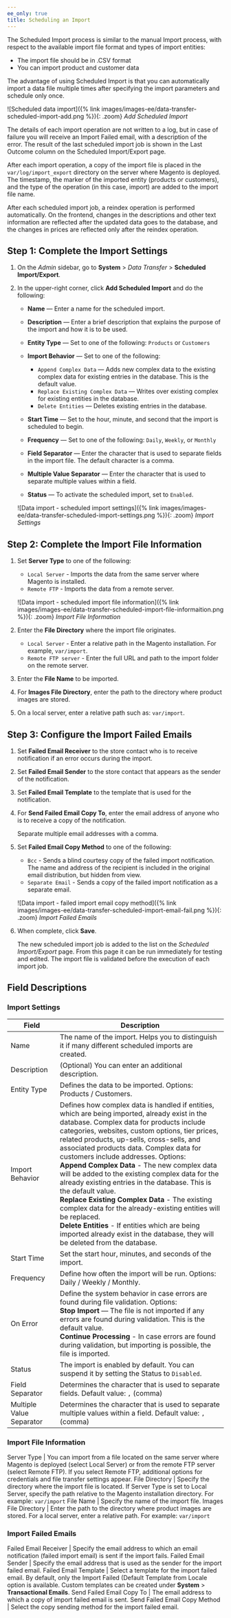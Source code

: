 ```yaml
---
ee_only: true
title: Scheduling an Import
---
```


The Scheduled Import process is similar to the manual Import process, with respect to the available import file format and types of import entities:

- The import file should be in .CSV format
- You can import product and customer data

The advantage of using Scheduled Import is that you can automatically import a data file multiple times after specifying the import parameters and schedule only once.

![Scheduled data import]({% link images/images-ee/data-transfer-scheduled-import-add.png %}){: .zoom}
_Add Scheduled Import_

The details of each import operation are not written to a log, but in case of failure you will receive an Import Failed email, with a description of the error. The result of the last scheduled import job is shown in the Last Outcome column on the Scheduled Import/Export page.

After each import operation, a copy of the import file is placed in the `var/log/import_export` directory on the server where Magento is deployed. The timestamp, the marker of the imported entity (products or customers), and the type of the operation (in this case, import) are added to the import file name.

After each scheduled import job, a reindex operation is performed automatically. On the frontend, changes in the descriptions and other text information are reflected after the updated data goes to the database, and the changes in prices are reflected only after the reindex operation.

## Step 1: Complete the Import Settings

1. On the _Admin_ sidebar, go to **System** > _Data Transfer_ > **Scheduled Import/Export**.

1. In the upper-right corner, click **Add Scheduled Import** and do the following:

    - **Name** — Enter a name for the scheduled import.

    - **Description** — Enter a brief description that explains the purpose of the import and how it is to be used.

    - **Entity Type** — Set to one of the following: `Products` or `Customers`

    - **Import Behavior** — Set to one of the following:

        - `Append Complex Data` — Adds new complex data to the existing complex data for existing entries in the database. This is the default value.
        - `Replace Existing Complex Data` — Writes over existing complex for existing entities in the database.
        - `Delete Entities` — Deletes existing entries in the database.

    - **Start Time** — Set to the hour, minute, and second that the import is scheduled to begin.

    - **Frequency** — Set to one of the following: `Daily`, `Weekly`, or `Monthly`

    - **Field Separator** — Enter the character that is used to separate fields in the import file. The default character is a comma.

    - **Multiple Value Separator** — Enter the character that is used to separate multiple values within a field.

    - **Status** — To activate the scheduled import, set to `Enabled`.

    ![Data import - scheduled import settings]({% link images/images-ee/data-transfer-scheduled-import-settings.png %}){: .zoom}
    _Import Settings_

## Step 2: Complete the Import File Information

1. Set **Server Type** to one of the following:

    - `Local Server` - Imports the data from the same server where Magento is installed.
    - `Remote FTP` - Imports the data from a remote server.

    ![Data import - scheduled import file information]({% link images/images-ee/data-transfer-scheduled-import-file-informaition.png %}){: .zoom}
    _Import File Information_

1. Enter the **File Directory** where the import file originates.

    - `Local Server` - Enter a relative path in the Magento installation. For example, `var/import`.
    - `Remote FTP server` - Enter the full URL and path to the import folder on the remote server.

1. Enter the **File Name** to be imported.

1. For **Images File Directory**, enter the path to the directory where product images are stored.

1. On a local server, enter a relative path such as: `var/import`.

## Step 3: Configure the Import Failed Emails

1. Set **Failed Email Receiver** to the store contact who is to receive notification if an error occurs during the import.

1. Set **Failed Email Sender** to the store contact that appears as the sender of the notification.

1. Set **Failed Email Template** to the template that is used for the notification.

1. For **Send Failed Email Copy To**, enter the email address of anyone who is to receive a copy of the notification.

   Separate multiple email addresses with a comma.

1. Set **Failed Email Copy Method** to one of the following:

    - `Bcc` - Sends a blind courtesy copy of the failed import notification. The name and address of the recipient is included in the original email distribution, but hidden from view.
    - `Separate Email` - Sends a copy of the failed import notification as a separate email.

    ![Data import - failed import email copy method]({% link images/images-ee/data-transfer-scheduled-import-email-fail.png %}){: .zoom}
    _Import Failed Emails_

1. When complete, click **Save**.

    The new scheduled import job is added to the list on the _Scheduled Import/Export_ page. From this page it can be run immediately for testing and edited. The import file is validated before the execution of each import job.

## Field Descriptions

### Import Settings

Field | Description
----- | -----------
Name | The name of the import. Helps you to distinguish it if many different scheduled imports are created.
Description | (Optional) You can enter an additional description.
Entity Type | Defines the data to be imported. Options: Products / Customers.
Import Behavior | Defines how complex data is handled if entities, which are being imported, already exist in the database. Complex data for products include categories, websites, custom options, tier prices, related products, up-sells, cross-sells, and associated products data. Complex data for customers include addresses. Options:<br>**Append Complex Data** - The new complex data will be added to the existing complex data for the already existing entries in the database. This is the default value.<br>**Replace Existing Complex Data** - The existing complex data for the already-existing entities will be replaced.<br>**Delete Entities** - If entities which are being imported already exist in the database, they will be deleted from the database.
Start Time | Set the start hour, minutes, and seconds of the import.
Frequency | Define how often the import will be run. Options: Daily / Weekly / Monthly.
On Error | Define the system behavior in case errors are found during file validation. Options:<br>**Stop Import** — The file is not imported if any errors are found during validation. This is the default value.<br>**Continue Processing** - In case errors are found during validation, but importing is possible, the file is imported.
Status | The import is enabled by default. You can suspend it by setting the Status to `Disabled`.
Field Separator | Determines the character that is used to separate fields. Default value: `,` (comma)
Multiple Value Separator| Determines the character that is used to separate multiple values within a field. Default value: `,` (comma)

### Import File Information

Server Type | You can import from a file located on the same server where Magento is deployed (select Local Server) or from the remote FTP server (select Remote FTP). If you select Remote FTP, additional options for credentials and file transfer settings appear.
File Directory | Specify the directory where the import file is located. If Server Type is set to Local Server, specify the path relative to the Magento installation directory. For example: `var/import`
File Name | Specify the name of the import file.
Images File Directory | Enter the path to the directory where product images are stored. For a local server, enter a relative path. For example: `var/import`

### Import Failed Emails

Failed Email Receiver | Specify the email address to which an email notification (failed import email) is sent if the import fails.
Failed Email Sender | Specify the email address that is used as the sender for the import failed email.
Failed Email Template | Select a template for the import failed email. By default, only the Import Failed (Default Template from Locale option is available. Custom templates can be created under **System** > **Transactional Emails**.
Send Failed Email Copy To | The email address to which a copy of import failed email is sent.
Send Failed Email Copy Method | Select the copy sending method for the import failed email.
